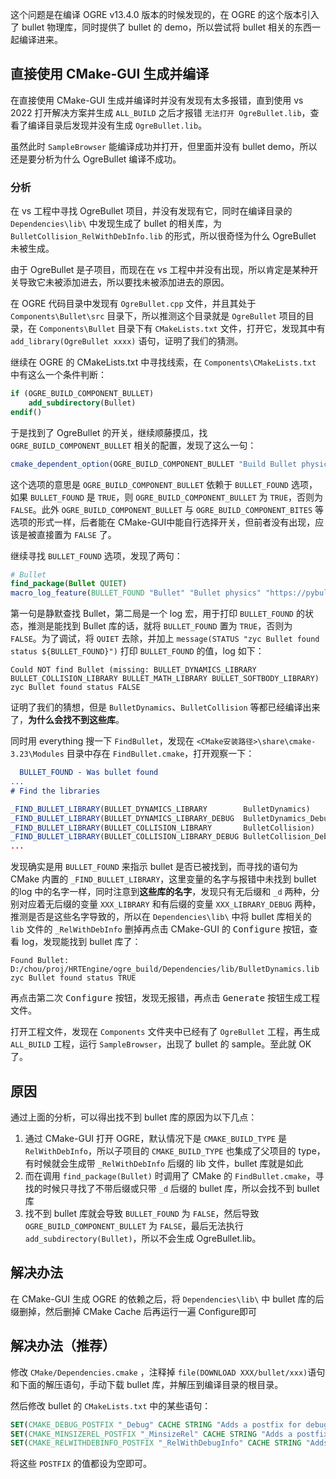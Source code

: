 这个问题是在编译 OGRE v13.4.0 版本的时候发现的，在 OGRE 的这个版本引入了 bullet 物理库，同时提供了 bullet 的 demo，所以尝试将 bullet 相关的东西一起编译进来。

## 直接使用 CMake-GUI 生成并编译

在直接使用 CMake-GUI 生成并编译时并没有发现有太多报错，直到使用 vs 2022 打开解决方案并生成 `ALL_BUILD` 之后才报错 `无法打开 OgreBullet.lib`，查看了编译目录后发现并没有生成 `OgreBullet.lib`。

虽然此时 `SampleBrowser` 能编译成功并打开，但里面并没有 bullet demo，所以还是要分析为什么 OgreBullet 编译不成功。

### 分析

在 vs 工程中寻找 OgreBullet 项目，并没有发现有它，同时在编译目录的 `Dependencies\lib\` 中发现生成了 bullet 的相关库，为 `BulletCollision_RelWithDebInfo.lib` 的形式，所以很奇怪为什么 OgreBullet 未被生成。

由于 OgreBullet 是子项目，而现在在 vs 工程中并没有出现，所以肯定是某种开关导致它未被添加进去，所以要找未被添加进去的原因。

在 OGRE 代码目录中发现有 `OgreBullet.cpp` 文件，并且其处于 `Components\Bullet\src` 目录下，所以推测这个目录就是 `OgreBullet`  项目的目录，在 `Components\Bullet` 目录下有 `CMakeLists.txt` 文件，打开它，发现其中有 `add_library(OgreBullet xxxx)` 语句，证明了我们的猜测。

继续在 OGRE 的 CMakeLists.txt 中寻找线索，在 `Components\CMakeLists.txt` 中有这么一个条件判断：

```cmake
if (OGRE_BUILD_COMPONENT_BULLET)
    add_subdirectory(Bullet)
endif()
```

于是找到了 OgreBullet 的开关，继续顺藤摸瓜，找 `OGRE_BUILD_COMPONENT_BULLET` 相关的配置，发现了这么一句：

```cmake
cmake_dependent_option(OGRE_BUILD_COMPONENT_BULLET "Build Bullet physics component" TRUE "BULLET_FOUND" FALSE)
```

这个选项的意思是 `OGRE_BUILD_COMPONENT_BULLET` 依赖于 `BULLET_FOUND` 选项，如果 `BULLET_FOUND` 是 `TRUE`，则 `OGRE_BUILD_COMPONENT_BULLET` 为 `TRUE`，否则为 `FALSE`。此外 `OGRE_BUILD_COMPONENT_BULLET` 与 `OGRE_BUILD_COMPONENT_BITES` 等选项的形式一样，后者能在 CMake-GUI中能自行选择开关，但前者没有出现，应该是被直接置为 `FALSE` 了。

继续寻找 `BULLET_FOUND` 选项，发现了两句：

```cmake
# Bullet
find_package(Bullet QUIET)
macro_log_feature(BULLET_FOUND "Bullet" "Bullet physics" "https://pybullet.org")
```

第一句是静默查找 Bullet，第二局是一个 log 宏，用于打印 `BULLET_FOUND` 的状态，推测是能找到 Bullet 库的话，就将 `BULLET_FOUND` 置为 `TRUE`，否则为 `FALSE`。为了调试，将 `QUIET` 去除，并加上 `message(STATUS "zyc Bullet found status ${BULLET_FOUND}")` 打印 `BULLET_FOUND` 的值，log 如下：

```
Could NOT find Bullet (missing: BULLET_DYNAMICS_LIBRARY BULLET_COLLISION_LIBRARY BULLET_MATH_LIBRARY BULLET_SOFTBODY_LIBRARY) 
zyc Bullet found status FALSE
```

证明了我们的猜想，但是 `BulletDynamics`、`BulletCollision` 等都已经编译出来了，**为什么会找不到这些库**。

同时用 everything 搜一下 `FindBullet`，发现在 `<CMake安装路径>\share\cmake-3.23\Modules` 目录中存在 `FindBullet.cmake`，打开观察一下：

```cmake
  BULLET_FOUND - Was bullet found
...
# Find the libraries

_FIND_BULLET_LIBRARY(BULLET_DYNAMICS_LIBRARY        BulletDynamics)
_FIND_BULLET_LIBRARY(BULLET_DYNAMICS_LIBRARY_DEBUG  BulletDynamics_Debug BulletDynamics_d)
_FIND_BULLET_LIBRARY(BULLET_COLLISION_LIBRARY       BulletCollision)
_FIND_BULLET_LIBRARY(BULLET_COLLISION_LIBRARY_DEBUG BulletCollision_Debug BulletCollision_d)
...
```

发现确实是用 `BULLET_FOUND` 来指示 bullet 是否已被找到，而寻找的语句为 CMake 内置的 `_FIND_BULLET_LIBRARY`，这里变量的名字与报错中未找到 bullet 的log 中的名字一样，同时注意到**这些库的名字**，发现只有无后缀和 `_d` 两种，分别对应着无后缀的变量 `XXX_LIBRARY` 和有后缀的变量 `XXX_LIBRARY_DEBUG` 两种，推测是否是这些名字导致的，所以在 `Dependencies\lib\` 中将 bullet 库相关的 `lib` 文件的 `_RelWithDebInfo` 删掉再点击 CMake-GUI 的 <kbd>Configure</kbd> 按钮，查看 log，发现能找到 bullet 库了：

```
Found Bullet: D:/chou/proj/HRTEngine/ogre_build/Dependencies/lib/BulletDynamics.lib  
zyc Bullet found status TRUE
```

再点击第二次 <kbd>Configure</kbd> 按钮，发现无报错，再点击 <kbd>Generate</kbd> 按钮生成工程文件。

打开工程文件，发现在 `Components` 文件夹中已经有了 `OgreBullet` 工程，再生成 `ALL_BUILD` 工程，运行 `SampleBrowser`，出现了 bullet 的 sample。至此就 OK 了。

## 原因

通过上面的分析，可以得出找不到 bullet 库的原因为以下几点：

1. 通过 CMake-GUI 打开 OGRE，默认情况下是 `CMAKE_BUILD_TYPE` 是  `RelWithDebInfo`，所以子项目的 `CMAKE_BUILD_TYPE` 也集成了父项目的 type，有时候就会生成带 `_RelWithDebInfo` 后缀的 lib 文件，bullet 库就是如此
2. 而在调用 `find_package(Bullet)` 时调用了 CMake 的 `FindBullet.cmake`，寻找的时候只寻找了不带后缀或只带 `_d` 后缀的 bullet 库，所以会找不到 bullet 库
3. 找不到 bullet 库就会导致 `BULLET_FOUND` 为 `FALSE`，然后导致 `OGRE_BUILD_COMPONENT_BULLET` 为 `FALSE`，最后无法执行 `add_subdirectory(Bullet)`，所以不会生成 OgreBullet.lib。

## 解决办法

在 CMake-GUI 生成 OGRE 的依赖之后，将 `Dependencies\lib\` 中 bullet 库的后缀删掉，然后删掉 CMake Cache 后再运行一遍 Configure即可

## 解决办法（推荐）

修改 `CMake/Dependencies.cmake` ，注释掉 `file(DOWNLOAD XXX/bullet/xxx)`语句和下面的解压语句，手动下载 bullet 库，并解压到编译目录的根目录。

然后修改 bullet 的 `CMakeLists.txt` 中的某些语句：

```cmake
SET(CMAKE_DEBUG_POSTFIX "_Debug" CACHE STRING "Adds a postfix for debug-built libraries.")
SET(CMAKE_MINSIZEREL_POSTFIX "_MinsizeRel" CACHE STRING "Adds a postfix for MinsizeRelease-built libraries.")
SET(CMAKE_RELWITHDEBINFO_POSTFIX "_RelWithDebugInfo" CACHE STRING "Adds a postfix for ReleaseWithDebug-built libraries.")
```

将这些 `POSTFIX` 的值都设为空即可。
